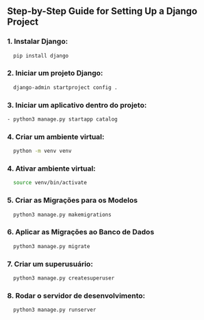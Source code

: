 ## Step-by-Step Guide for Setting Up a Django Project

### 1. Instalar Django:

```bash
  pip install django
```

### 2. Iniciar um projeto Django:

```bash
  django-admin startproject config .
```

### 3. Iniciar um aplicativo dentro do projeto:

```bash
- python3 manage.py startapp catalog
```

### 4. Criar um ambiente virtual:

```bash
  python -m venv venv
```

### 4. Ativar ambiente virtual:

```bash
  source venv/bin/activate
```

### 5. Criar as Migrações para os Modelos

```bash
  python3 manage.py makemigrations
```

### 6. Aplicar as Migrações ao Banco de Dados

```bash
  python3 manage.py migrate
```

### 7. Criar um superusuário:

```bash
  python3 manage.py createsuperuser
```

### 8. Rodar o servidor de desenvolvimento:

```bash
  python3 manage.py runserver
```

